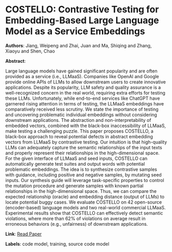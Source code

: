 # COSTELLO: Contrastive Testing for Embedding-Based Large Language Model as a Service Embeddings

**Authors**: Jiang, Weipeng and Zhai, Juan and Ma, Shiqing and Zhang, Xiaoyu and Shen, Chao

**Abstract**:

Large language models have gained significant popularity and are often provided as a service (i.e., LLMaaS).  Companies like OpenAI and Google provide online APIs of LLMs to allow downstream users to create innovative applications.  Despite its popularity, LLM safety and quality assurance is a well-recognized concern in the real world, requiring extra efforts for testing these LLMs.  Unfortunately, while end-to-end services like ChatGPT have garnered rising attention in terms of testing, the LLMaaS embeddings have comparatively received less scrutiny.  We state the importance of testing and uncovering problematic individual embeddings without considering downstream applications.  The abstraction and non-interpretability of embedded vectors, combined with the black-box inaccessibility of LLMaaS, make testing a challenging puzzle.  This paper proposes COSTELLO, a black-box approach to reveal potential defects in abstract embedding vectors from LLMaaS by contrastive testing.  Our intuition is that high-quality LLMs can adequately capture the semantic relationships of the input texts and properly represent their relationships in the high-dimensional space.  For the given interface of LLMaaS and seed inputs, COSTELLO can automatically generate test suites and output words with potential problematic embeddings.  The idea is to synthesize contrastive samples with guidance, including positive and negative samples, by mutating seed inputs.  Our synthesis guide will leverage task-specific properties to control the mutation procedure and generate samples with known partial relationships in the high-dimensional space.  Thus, we can compare the expected relationship (oracle) and embedding distance (output of LLMs) to locate potential buggy cases.  We evaluate COSTELLO on 42 open-source (encoder-based) language models and two real-world commercial LLMaaS.  Experimental results show that COSTELLO can effectively detect semantic violations, where more than 62\% of violations on average result in erroneous behaviors (e.g., unfairness) of downstream applications.

**Link**: [Read Paper](https://doi.org/10.1145/3643767)

**Labels**: code model, training, source code model
